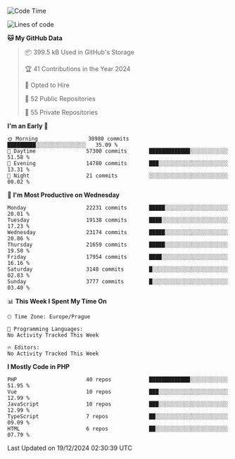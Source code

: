<!--START_SECTION:waka-->
![Code Time](http://img.shields.io/badge/Code%20Time-1%2C583%20hrs%2058%20mins-blue)

![Lines of code](https://img.shields.io/badge/From%20Hello%20World%20I%27ve%20Written-34.4%20million%20lines%20of%20code-blue)

**🐱 My GitHub Data** 

> 📦 399.5 kB Used in GitHub's Storage 
 > 
> 🏆 41 Contributions in the Year 2024
 > 
> 💼 Opted to Hire
 > 
> 📜 52 Public Repositories 
 > 
> 🔑 55 Private Repositories 
 > 
**I'm an Early 🐤** 

```text
🌞 Morning                38980 commits       █████████░░░░░░░░░░░░░░░░   35.09 % 
🌆 Daytime                57300 commits       █████████████░░░░░░░░░░░░   51.58 % 
🌃 Evening                14780 commits       ███░░░░░░░░░░░░░░░░░░░░░░   13.31 % 
🌙 Night                  21 commits          ░░░░░░░░░░░░░░░░░░░░░░░░░   00.02 % 
```
📅 **I'm Most Productive on Wednesday** 

```text
Monday                   22231 commits       █████░░░░░░░░░░░░░░░░░░░░   20.01 % 
Tuesday                  19138 commits       ████░░░░░░░░░░░░░░░░░░░░░   17.23 % 
Wednesday                23174 commits       █████░░░░░░░░░░░░░░░░░░░░   20.86 % 
Thursday                 21659 commits       █████░░░░░░░░░░░░░░░░░░░░   19.50 % 
Friday                   17954 commits       ████░░░░░░░░░░░░░░░░░░░░░   16.16 % 
Saturday                 3148 commits        █░░░░░░░░░░░░░░░░░░░░░░░░   02.83 % 
Sunday                   3777 commits        █░░░░░░░░░░░░░░░░░░░░░░░░   03.40 % 
```


📊 **This Week I Spent My Time On** 

```text
🕑︎ Time Zone: Europe/Prague

💬 Programming Languages: 
No Activity Tracked This Week

🔥 Editors: 
No Activity Tracked This Week
```

**I Mostly Code in PHP** 

```text
PHP                      40 repos            █████████████░░░░░░░░░░░░   51.95 % 
Vue                      10 repos            ███░░░░░░░░░░░░░░░░░░░░░░   12.99 % 
JavaScript               10 repos            ███░░░░░░░░░░░░░░░░░░░░░░   12.99 % 
TypeScript               7 repos             ██░░░░░░░░░░░░░░░░░░░░░░░   09.09 % 
HTML                     6 repos             ██░░░░░░░░░░░░░░░░░░░░░░░   07.79 % 
```




 Last Updated on 19/12/2024 02:30:39 UTC
<!--END_SECTION:waka-->
<!--
**AlexKratky/AlexKratky** is a ✨ _special_ ✨ repository because its `README.md` (this file) appears on your GitHub profile.

Here are some ideas to get you started:

- 🔭 I’m currently working on ...
- 🌱 I’m currently learning ...
- 👯 I’m looking to collaborate on ...
- 🤔 I’m looking for help with ...
- 💬 Ask me about ...
- 📫 How to reach me: ...
- 😄 Pronouns: ...
- ⚡ Fun fact: ...
-->

